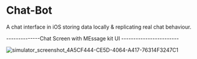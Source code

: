 # Chat-Bot
A chat interface in iOS storing data locally &amp; replicating real chat behaviour.

--------------Chat Screen with MEssage kit UI ------------------------

![simulator_screenshot_4A5CF444-CE5D-4064-A417-76314F3247C1](https://user-images.githubusercontent.com/39324895/190866236-f2745d59-c8f8-48a6-b320-51beb095a794.png)
